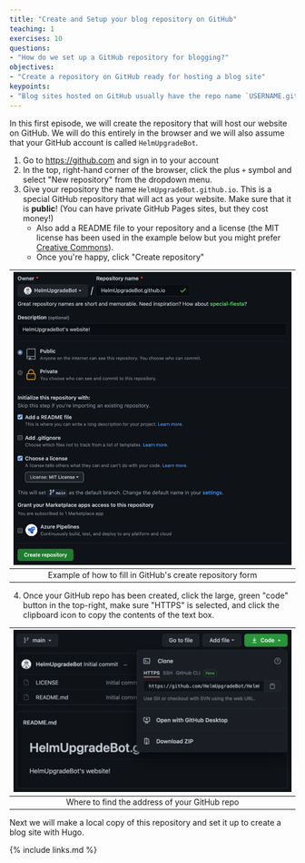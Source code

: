 ```yaml
---
title: "Create and Setup your blog repository on GitHub"
teaching: 1
exercises: 10
questions:
- "How do we set up a GitHub repository for blogging?"
objectives:
- "Create a repository on GitHub ready for hosting a blog site"
keypoints:
- "Blog sites hosted on GitHub usually have the repo name `USERNAME.github.io`"
---
```


In this first episode, we will create the repository that will host our website on GitHub.
We will do this entirely in the browser and we will also assume that your GitHub account is called `HelmUpgradeBot`.

1. Go to https://github.com and sign in to your account
2. In the top, right-hand corner of the browser, click the plus `+` symbol and select "New repository" from the dropdown menu.
3. Give your repository the name `HelmUpgradeBot.github.io`.
   This is a special GitHub repository that will act as your website.
   Make sure that it is **public**!
   (You can have private GitHub Pages sites, but they cost money!)
    - Also add a README file to your repository and a license (the MIT license has been used in the example below but you might prefer [Creative Commons](https://github.com/idleberg/Creative-Commons-Markdown)).
    - Once you're happy, click "Create repository"

| ![new_repo_page](../fig/create_new_repo.png) |
| :---: |
| Example of how to fill in GitHub's create repository form |

4. Once your GitHub repo has been created, click the large, green "code" button in the top-right, make sure "HTTPS" is selected, and click the clipboard icon to copy the contents of the text box.

| ![github_repo](../fig/copy_repo_url.png) |
| :---: |
| Where to find the address of your GitHub repo |

Next we will make a local copy of this repository and set it up to create a blog site with Hugo.

{% include links.md %}
